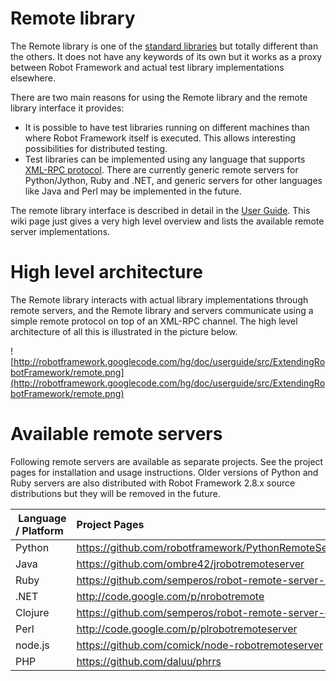 

# Remote library #

The Remote library is one of the [standard libraries](TestLibraries.md) but totally
different than the others. It does not have any keywords of its own
but it works as a proxy between Robot Framework and actual test
library implementations elsewhere.

There are two main reasons for using the Remote library and the remote
library interface it provides:

  * It is possible to have test libraries running on different machines than where Robot Framework itself is executed. This allows interesting possibilities for distributed testing.
  * Test libraries can be implemented using any language that supports [XML-RPC protocol](http://www.xmlrpc.com). There are currently generic remote servers for Python/Jython, Ruby and .NET, and generic servers for other languages like Java and Perl may be implemented in the future.

The remote library interface is described in detail in the [User Guide](UserGuide.md).
This wiki page just gives a very high level overview and lists the available remote server implementations.


# High level architecture #

The Remote library interacts with actual library implementations
through remote servers, and the Remote library and servers communicate
using a simple remote protocol on top of an XML-RPC channel. The high
level architecture of all this is illustrated in the picture below.

![http://robotframework.googlecode.com/hg/doc/userguide/src/ExtendingRobotFramework/remote.png](http://robotframework.googlecode.com/hg/doc/userguide/src/ExtendingRobotFramework/remote.png)

# Available remote servers #

Following remote servers are available as separate projects. See the project pages for installation and usage instructions. Older versions of Python and Ruby servers are also distributed with Robot Framework 2.8.x source distributions but they will be removed in the future.

| **Language / Platform** | **Project Pages** |
|:-------------------------|:------------------|
| Python                   | https://github.com/robotframework/PythonRemoteServer |
| Java                     | https://github.com/ombre42/jrobotremoteserver |
| Ruby                     | https://github.com/semperos/robot-remote-server-rb |
| .NET                     | http://code.google.com/p/nrobotremote |
| Clojure                  | https://github.com/semperos/robot-remote-server-clj |
| Perl                     | http://code.google.com/p/plrobotremoteserver |
| node.js                  | https://github.com/comick/node-robotremoteserver |
| PHP                      | https://github.com/daluu/phrrs |